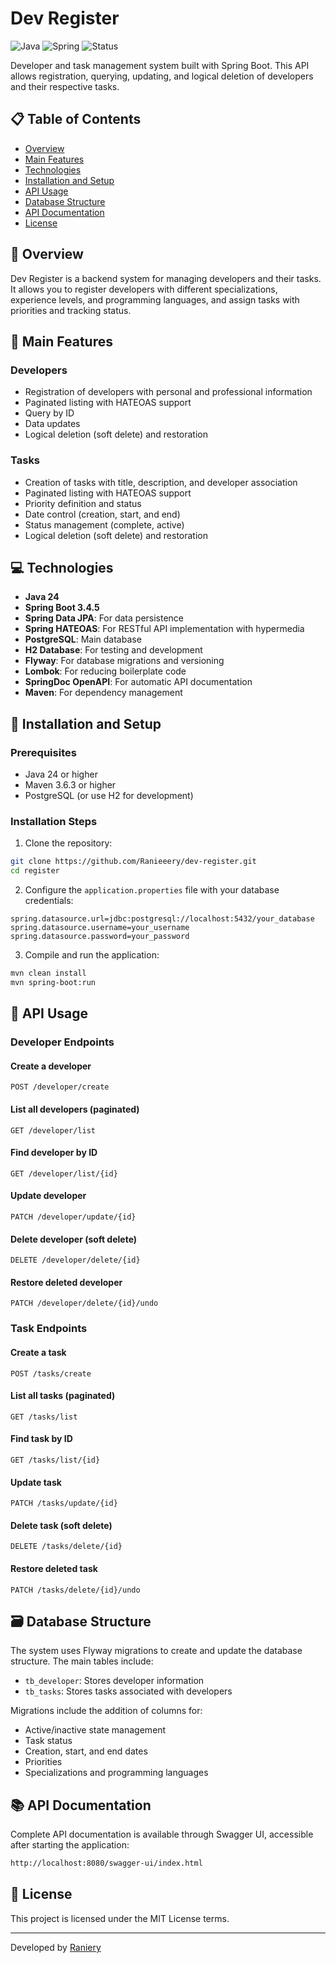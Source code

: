 # Dev Register

![Java](https://img.shields.io/badge/Java-24-orange)
![Spring](https://img.shields.io/badge/Spring_Boot-3.4.5-green)
![Status](https://img.shields.io/badge/Status-In%20Development-yellow)

Developer and task management system built with Spring Boot. This API allows registration, querying, updating, and logical deletion of developers and their respective tasks.

## 📋 Table of Contents

- [Overview](#-overview)
- [Main Features](#-main-features)
- [Technologies](#-technologies)
- [Installation and Setup](#-installation-and-setup)
- [API Usage](#-api-usage)
- [Database Structure](#-database-structure)
- [API Documentation](#-api-documentation)
- [License](#-license)

## 🔎 Overview

Dev Register is a backend system for managing developers and their tasks. It allows you to register developers with different specializations, experience levels, and programming languages, and assign tasks with priorities and tracking status.

## 🚀 Main Features

### Developers

- Registration of developers with personal and professional information
- Paginated listing with HATEOAS support
- Query by ID
- Data updates
- Logical deletion (soft delete) and restoration

### Tasks

- Creation of tasks with title, description, and developer association
- Paginated listing with HATEOAS support
- Priority definition and status
- Date control (creation, start, and end)
- Status management (complete, active)
- Logical deletion (soft delete) and restoration

## 💻 Technologies

- **Java 24**
- **Spring Boot 3.4.5**
- **Spring Data JPA**: For data persistence
- **Spring HATEOAS**: For RESTful API implementation with hypermedia
- **PostgreSQL**: Main database
- **H2 Database**: For testing and development
- **Flyway**: For database migrations and versioning
- **Lombok**: For reducing boilerplate code
- **SpringDoc OpenAPI**: For automatic API documentation
- **Maven**: For dependency management

## 🔧 Installation and Setup

### Prerequisites

- Java 24 or higher
- Maven 3.6.3 or higher
- PostgreSQL (or use H2 for development)

### Installation Steps

1. Clone the repository:

```bash
git clone https://github.com/Ranieeery/dev-register.git
cd register
```

2. Configure the `application.properties` file with your database credentials:

```properties
spring.datasource.url=jdbc:postgresql://localhost:5432/your_database
spring.datasource.username=your_username
spring.datasource.password=your_password
```

3. Compile and run the application:

```bash
mvn clean install
mvn spring-boot:run
```

## 📝 API Usage

### Developer Endpoints

#### Create a developer

```http
POST /developer/create
```

#### List all developers (paginated)

```http
GET /developer/list
```

#### Find developer by ID

```http
GET /developer/list/{id}
```

#### Update developer

```http
PATCH /developer/update/{id}
```

#### Delete developer (soft delete)

```http
DELETE /developer/delete/{id}
```

#### Restore deleted developer

```http
PATCH /developer/delete/{id}/undo
```

### Task Endpoints

#### Create a task

```http
POST /tasks/create
```

#### List all tasks (paginated)

```http
GET /tasks/list
```

#### Find task by ID

```http
GET /tasks/list/{id}
```

#### Update task

```http
PATCH /tasks/update/{id}
```

#### Delete task (soft delete)

```http
DELETE /tasks/delete/{id}
```

#### Restore deleted task

```http
PATCH /tasks/delete/{id}/undo
```

## 🗃️ Database Structure

The system uses Flyway migrations to create and update the database structure. The main tables include:

- `tb_developer`: Stores developer information
- `tb_tasks`: Stores tasks associated with developers

Migrations include the addition of columns for:

- Active/inactive state management
- Task status
- Creation, start, and end dates
- Priorities
- Specializations and programming languages

## 📚 API Documentation

Complete API documentation is available through Swagger UI, accessible after starting the application:

```html
http://localhost:8080/swagger-ui/index.html
```

## 📄 License

This project is licensed under the MIT License terms.

---

Developed by [Raniery](https://github.com/Ranieeery)
